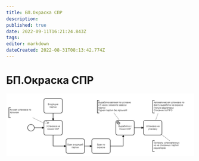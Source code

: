 ```yaml
---
title: БП.Окраска СПР
description: 
published: true
date: 2022-09-11T16:21:24.843Z
tags: 
editor: markdown
dateCreated: 2022-08-31T08:13:42.774Z
---
```


# БП.Окраска СПР

![](<../../../assets/image (29).png>)

